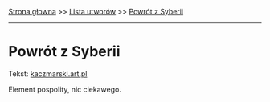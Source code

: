 [Strona głowna](../index.md) >> [Lista utworów](../list.md) >> [Powrót z Syberii](468.md)

---

# Powrót z Syberii

Tekst: [kaczmarski.art.pl](https://www.kaczmarski.art.pl/tworczosc/wiersze/powrot-z-syberii/)

Element pospolity, nic ciekawego.
